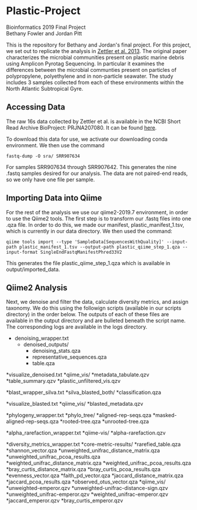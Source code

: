 # Plastic-Project  
Bioinformatics 2019 Final Project   
Bethany Fowler and Jordan Pitt

This is the repository for Bethany and Jordan's final project. For this project, we set out to replicate the analysis in [Zettler et al. 2013](https://pubs.acs.org/doi/full/10.1021/es401288x). The original paper 
characterizes the microbial communities present on plastic marine debris using Amplicon Pyrotag Sequencing. In particular it examines the differences between the microbial communties present on particles of polypropylene, polyethylene and in non-particle seawater. 
The study includes 3 samples collected from each of these environments within the North Atlantic Subtropical Gyre. 


## Accessing Data

The raw 16s data collected by Zettler et al. is available in the NCBI Short Read Archive BioProject: PRJNA207080. It can be found [here](https://www.ncbi.nlm.nih.gov/sra). 

To download this data for use, we activate our downloading conda environment. 
We then use the command 
```
fastq-dump -O sra/ SRR907634
```
For samples SRR907634 through SRR907642. This generates the nine .fastq samples desired for our analysis. 
The data are not paired-end reads, so we only have one file per sample. 

## Importing Data into Qiime

For the rest of the analysis we use our qiime2-2019.7 environment, in order to use the Qiime2 tools. 
The first step is to transform our .fastq files into one .qza file. In order to do this, we made our manifest, plastic_manifest_1.tsv, which is currently in our data directory. We then used the command: 
```
qiime tools import --type 'SampleData[SequencesWithQuality]' --input-path plastic_manifest_1.tsv --output-path plastic_qiime_step_1.qza --input-format SingleEndFastqManifestPhred33V2
```
This generates the file plastic_qiime_step_1.qza which is available in output/imported_data.

## Qiime2 Analysis

Next, we denoise and filter the data, calculate diversity metrics, and assign taxonomy. We do this using the followign scripts (available in our scripts directory) in the order below. 
The outputs of each of these files are available in the output directory and are bulleted beneath the script name. The corresponding logs are available in the logs directory.  

* denoising_wrapper.txt
	* denoised_outputs/
		* denoising_stats.qza
		* representative_sequences.qza
		* table.qza

*visualize_denoised.txt
	*qiime_vis/
		*metadata_tabulate.qzv
		*table_summary.qzv
		*plastic_unfiltered_vis.qzv 

*blast_wrapper_silva.txt
	*silva_blasted_both/
		*classification.qza

*visualize_blasted.txt
	*qiime_vis/
		*blasted_metadata.qzv
		
*phylogeny_wrapper.txt
	*phylo_tree/
		*aligned-rep-seqs.qza
		*masked-aligned-rep-seqs.qza
		*rooted-tree.qza
		*unrooted-tree.qza

*alpha_rarefaction_wrapper.txt
	*qiime-vis/
		*alpha-rarefaction.qzv

*diversity_metrics_wrapper.txt 
	*core-metric-results/
		*rarefied_table.qza
		*shannon_vector.qza
		*unweighted_unifrac_distance_matrix.qza
 		*unweighted_unifrac_pcoa_results.qza
 		*weighted_unifrac_distance_matrix.qza
 		*weighted_unifrac_pcoa_results.qza
		*bray_curtis_distance_matrix.qza
		*bray_curtis_pcoa_results.qza
		*evenness_vector.qza
		*faith_pd_vector.qza
		*jaccard_distance_matrix.qza
		*jaccard_pcoa_results.qza
		*observed_otus_vector.qza
	*qiime_vis/
		*unweighted-emperor.qzv
		*unweighted-unifrac-distance-sign.qzv
		*unweighted_unifrac-emperor.qzv
		*weighted_unifrac-emperor.qzv
		*jaccard_emperor.qzv
		*bray_curtis_emperor.qzv

	
